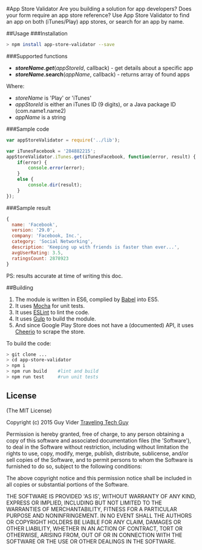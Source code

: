 #App Store Validator
Are you building a solution for app developers? Does your form require an app store reference?
Use App Store Validator to find an app on both (iTunes/Play) app stores, or search for an app by name.

##Usage
###Installation
```bash
> npm install app-store-validator --save
```

###Supported functions
- ***storeName.get***(*appStoreId*, callback) - get details about a specific app
- ***storeName*.search**(*appName*, callback) - returns array of found apps

Where:
- *storeName* is 'Play' or 'iTunes'
- *appStoreId* is either an iTunes ID (9 digits), or a Java package ID (com.name1.name2)
- *appName* is a string

###Sample code
```javascript
var appStoreValidator = require('../lib');

var iTunesFacebook = '284882215';
appStoreValidator.iTunes.get(iTunesFacebook, function(error, result) {
    if(error) {
        console.error(error);
    }
    else {
        console.dir(result);
    }
});
```

###Sample result
```javascript
{
  name: 'Facebook',
  version: '29.0',
  company: 'Facebook, Inc.',
  category: 'Social Networking',
  description: 'Keeping up with friends is faster than ever...',
  avgUserRating: 3.5,
  ratingsCount: 2878923
}
```

PS: results accurate at time of writing this doc.

##Building
1. The module is written in ES6, complied by [Babel](https://babeljs.io/) into ES5.
2. It uses [Mocha](http://mochajs.org/) for unit tests.
3. It uses [ESLint](http://eslint.org/) to lint the code.
4. It uses [Gulp](http://gulpjs.com/) to build the module.
5. And since Google Play Store does not have a (documented) API, it uses [Cheerio](https://github.com/cheeriojs/cheerio) to scrape the store.

To build the code:
```bash
> git clone ...
> cd app-store-validator
> npm i
> npm run build    #lint and build
> npm run test     #run unit tests
```

## License

(The MIT License)

Copyright (c) 2015 Guy Vider [Traveling Tech Guy](http://TravelingTechGuy.com)

Permission is hereby granted, free of charge, to any person obtaining
a copy of this software and associated documentation files (the
'Software'), to deal in the Software without restriction, including
without limitation the rights to use, copy, modify, merge, publish,
distribute, sublicense, and/or sell copies of the Software, and to
permit persons to whom the Software is furnished to do so, subject to
the following conditions:

The above copyright notice and this permission notice shall be
included in all copies or substantial portions of the Software.

THE SOFTWARE IS PROVIDED 'AS IS', WITHOUT WARRANTY OF ANY KIND,
EXPRESS OR IMPLIED, INCLUDING BUT NOT LIMITED TO THE WARRANTIES OF
MERCHANTABILITY, FITNESS FOR A PARTICULAR PURPOSE AND NONINFRINGEMENT.
IN NO EVENT SHALL THE AUTHORS OR COPYRIGHT HOLDERS BE LIABLE FOR ANY
CLAIM, DAMAGES OR OTHER LIABILITY, WHETHER IN AN ACTION OF CONTRACT,
TORT OR OTHERWISE, ARISING FROM, OUT OF OR IN CONNECTION WITH THE
SOFTWARE OR THE USE OR OTHER DEALINGS IN THE SOFTWARE.
